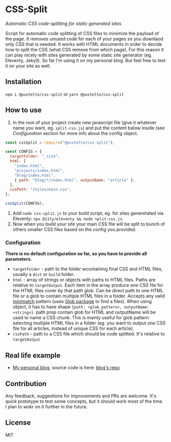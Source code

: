 # CSS-Split

*Automatic CSS code-splitting for static generated sites.*

Script for automatic code splitting of CSS files to minimize the payload of the page. It removes unused code for each of your pages so you downlaod only CSS that is needed. It works with HTML documents in order to decide how to split the CSS (what CSS remove from which page). For this reason it can play nicely with sites generated by some static site generator (eg. Eleventy, Jekyll). So far I'm using it on my personal blog. But feel free to test it on your site as well. 

## Installation

`npm i @pustelto/css-split` or `yarn @pustelto/css-split`

## How to use

1. In the root of your project create new javascript file (give it whatever name you want, eg. `split-css.js`) and put the content below inside (see *Configuration* section for more info about the config object.

```javascript
const cssSplit = require("@pustelto/css-split");

const CONFIG = {
  targetFolder: "_site",
  html: [
    "index.html",
    "projects/index.html",
    "blog/index.html",
    { path: "blog/*/index.html", outputName: "article" },
  ],
  cssPath: "styles/main.css",
};

cssSplit(CONFIG);

```

1. Add `node css-split.js` to your build script, eg. for sites generetated via Eleventy: `npx @11ty/eleventy && node split-css.js`.
1. Now when you build your site your main CSS file will be split to bunch of others smaller CSS files based on the config you provided.

### Configuration

**There is no default configuration so far, so you have to provide all parameters.**

- `targetFolder` - path to the folder wcontaining final CSS and HTML files, usually a `dist` or `build` folder.
- `html` - array of strings or objects with paths to HTML files. Paths are relative to `targetOutput`. Each item in the array produce one CSS file for the HTML files cover by that path glob. Can be direct path to one HTML file or a glob to contain multiple HTML files in a folder. Accepts any valid [minimatch](https://github.com/isaacs/minimatch) pattern (uses [Glob package](https://www.npmjs.com/package/glob) to find a files). When using object, it has to have shape `{path: <glob_pattern>, outputName: <string>}`. path prop contain glob for HTML and outputName will be used to name a CSS chunk. This is mainly useful for glob pattern selecting multiple HTML files in a folder (eg. you want to output one CSS file for all articles, instead of unique CSS for each article).
- `cssPath` - path to a CSS file which should be code splitted. It's relative to `targetOutput`

## Real life example
- [My personal blog](https://pustelto.com), source code is here: [blog's repo](https://github.com/Pustelto/personal_web)

## Contribution

Any feedback, suggestions for improvements and PRs are welcome. It's quick prototype to test some concepts, but it should work most of the time. I plan to wokr on it further in the future.

## License

MIT

